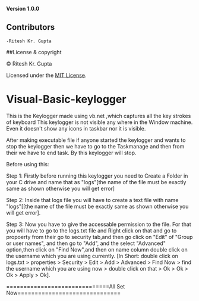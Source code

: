 **Version 1.0.0**

## Contributors

	-Ritesh Kr. Gupta

##License & copyright

© Ritesh Kr. Gupta

Licensed under the [MIT License](LICENSE.txt).


# Visual-Basic-keylogger
This is the Keylogger made using vb.net ,which captures all the key strokes of keyboard
This keylogger is not visible any where in the Window machine. 
Even it doesn't show any icons in taskbar nor it is visible. 

After making executable file if anyone started the keylogger and wants to stop the keylogger then we have to go to the Taskmanage and then from their we have to end task. 
By this keylogger will stop. 



Before using this:

Step 1:	Firstly before running this keylogger you need to Create a Folder in your C drive and name that as "logs"[the name of the file must be exactly same as shown otherwise you will get error]

Step 2:	Inside that logs file you will have to create a text file with name "logs"[[the name of the file must be exactly same as shown otherwise you will get error].

Step 3: Now you have to give the accessable permission to the file. For that you will have to go to the logs.txt file and Right click on that and go to propoerty from their go to security tab,and then go click on "Edit" of "Group or user names", and then go to "Add", and the select "Advanced" option,then click on "Find Now",and then on name column double click on the username which you are using currently.
[In Short: double click on logs.txt > properties > Security > Edit > Add > Advanced > Find Now > find the username which you are using now > double click on that > Ok > Ok > Ok > Apply > Ok].

==============================All Set Now==============================

